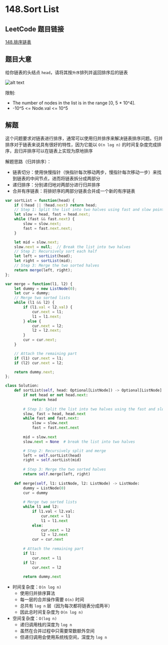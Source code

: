 # 148.Sort List

## LeetCode 题目链接

[148.排序链表](https://leetcode.cn/problems/sort-list/)

## 题目大意

给你链表的头结点 `head`，请将其按`升序`排列并返回排序后的链表 

![alt text](images/example148.png)

限制:
- The number of nodes in the list is in the range [0, 5 * 10^4].
- -10^5 <= Node.val <= 10^5

## 解题

这个问题要求对链表进行排序，通常可以使用归并排序来解决链表排序问题。归并排序对于链表来说具有很好的特性，因为它能以 `O(n log n)` 的时间复杂度完成排序，且归并排序可以在链表上实现为原地排序

解题思路（归并排序）：
- 链表切分：使用快慢指针（快指针每次移动两步，慢指针每次移动一步）来找到链表的中间节点，进而将链表拆分成两部分
- 递归排序：分别递归地对两部分进行归并排序
- 合并有序链表：将排好序的两部分链表合并成一个新的有序链表

```js
var sortList = function(head) {
    if (!head || !head.next) return head;
    // Step 1: Split the list into two halves using fast and slow pointers
    let slow = head, fast = head.next;
    while (fast && fast.next) {
        slow = slow.next;
        fast = fast.next.next;
    }

    let mid = slow.next;
    slow.next = null;  // Break the list into two halves
    // Step 2: Recursively sort each half
    let left = sortList(head);
    let right = sortList(mid);
    // Step 3: Merge the two sorted halves
    return merge(left, right);
};

var merge = function(l1, l2) {
    let dummy = new ListNode(0);
    let cur = dummy;
    // Merge two sorted lists
    while (l1 && l2) {
        if (l1.val < l2.val) {
            cur.next = l1;
            l1 = l1.next;
        } else {
            cur.next = l2;
            l2 = l2.next;
        }
        cur = cur.next;
    }

    // Attach the remaining part
    if (l1) cur.next = l1;
    if (l2) cur.next = l2;

    return dummy.next;
};
```
```python
class Solution:
    def sortList(self, head: Optional[ListNode]) -> Optional[ListNode]:
        if not head or not head.next:
            return head
        
        # Step 1: Split the list into two halves using the fast and slow pointer technique
        slow, fast = head, head.next
        while fast and fast.next:
            slow = slow.next
            fast = fast.next.next
        
        mid = slow.next
        slow.next = None  # break the list into two halves

        # Step 2: Recursively split and merge
        left = self.sortList(head)
        right = self.sortList(mid)
        
        # Step 3: Merge the two sorted halves
        return self.merge(left, right)
    
    def merge(self, l1: ListNode, l2: ListNode) -> ListNode:
        dummy = ListNode(0)
        cur = dummy
        
        # Merge two sorted lists
        while l1 and l2:
            if l1.val < l2.val:
                cur.next = l1
                l1 = l1.next
            else:
                cur.next = l2
                l2 = l2.next
            cur = cur.next
        
        # Attach the remaining part
        if l1:
            cur.next = l1
        if l2:
            cur.next = l2
        
        return dummy.next
```

- 时间复杂度：`O(n log n)`
  - 使用归并排序算法
  - 每一层的合并操作需要 `O(n)` 时间
  - 总共有 `log n` 层（因为每次都将链表分成两半）
  - 因此总时间复杂度为 `O(n log n)`
- 空间复杂度：`O(log n)`
  - 递归调用栈的深度为 `log n`
  - 虽然在合并过程中只需要常数额外空间
  - 但递归调用会使用系统栈空间，深度为 `log n`